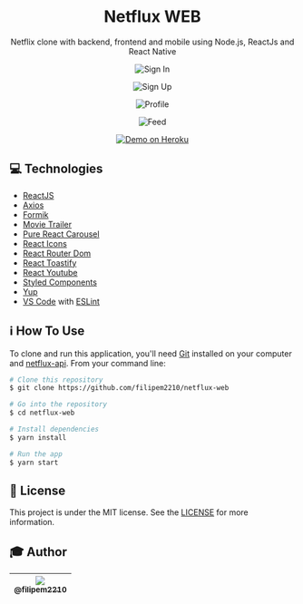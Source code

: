 <h1 align="center">Netflux WEB</h1>

<p align="center">Netflix clone with backend, frontend and mobile using Node.js, ReactJs and React Native</p>

<p align="center">
  <img alt="Sign In" src="./src/assets/signin.png">
</p>
<p align="center">
  <img alt="Sign Up" src="./src/assets/signup.png">
</p>
<p align="center">
  <img alt="Profile" src="./src/assets/profile.png">
</p>
<p align="center">
  <img alt="Feed" src="./src/assets/feed.png">
</p>

<p align="center">
  <a href="https://filipem2210-instaclone-web.herokuapp.com/" target="_blank">
    <img alt="Demo on Heroku" src="./src/assets/demo_on_heroku.png">
  </a>
</p>

## :computer: Technologies

* [ReactJS](https://reactjs.org/)
* [Axios](https://www.npmjs.com/package/axios)
* [Formik](https://www.npmjs.com/package/formik)
* [Movie Trailer](https://www.npmjs.com/package/movie-trailer)
* [Pure React Carousel](https://www.npmjs.com/package/pure-react-carousel)
* [React Icons](https://www.npmjs.com/package/react-icons)
* [React Router Dom](https://www.npmjs.com/package/react-router-dom)
* [React Toastify](https://www.npmjs.com/package/react-toastify)
* [React Youtube](https://www.npmjs.com/package/react-youtube)
* [Styled Components](https://www.npmjs.com/package/styled-components)
* [Yup](https://www.npmjs.com/package/yup)
* [VS Code](https://code.visualstudio.com/) with [ESLint](https://marketplace.visualstudio.com/items?itemName=dbaeumer.vscode-eslint)

## :information_source: How To Use

To clone and run this application, you'll need [Git](https://git-scm.com) installed on your computer and  [netflux-api](https://github.com/filipem2210/netflux-api). From your command line:

```bash
# Clone this repository
$ git clone https://github.com/filipem2210/netflux-web

# Go into the repository
$ cd netflux-web

# Install dependencies
$ yarn install

# Run the app
$ yarn start
```

## :memo: License

This project is under the MIT license. See the [LICENSE](https://github.com/filipem2210/netflux-web/blob/master/LICENSE) for more information.

## :mortar_board: Author

| [<img src="https://avatars0.githubusercontent.com/u/47154367?s=115&u=193d66853bbf18dc0536b05ad10740931fa68642&v=4"><br><sub>@filipem2210</sub>](https://github.com/filipem2210) |
| :-----------------------------------------------------------------------------------------------------------------------------------------------------------------------------: |
